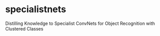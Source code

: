 # specialistnets
Distilling Knowledge to Specialist ConvNets for Object Recognition with Clustered Classes
